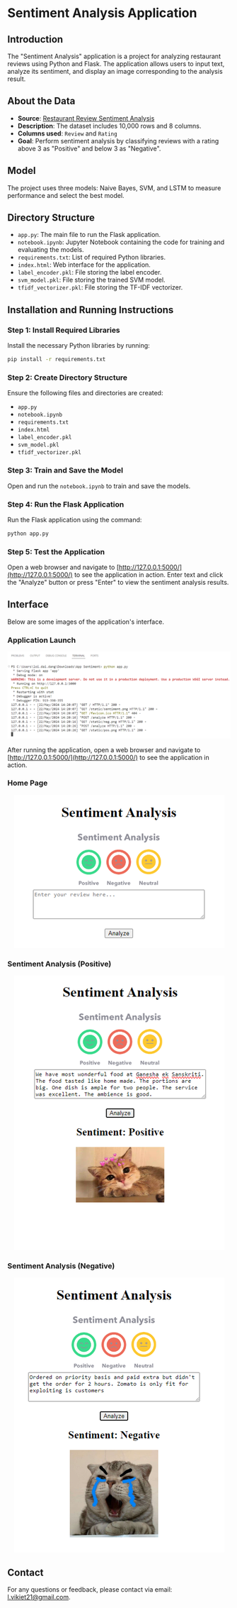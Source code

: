 # Sentiment Analysis Application

## Introduction
The "Sentiment Analysis" application is a project for analyzing restaurant reviews using Python and Flask. The application allows users to input text, analyze its sentiment, and display an image corresponding to the analysis result.

## About the Data
- **Source**: [Restaurant Review Sentiment Analysis](https://github.com/manthanpatel98/Restaurant-Review-Sentiment-Analysis/tree/master)
- **Description**: The dataset includes 10,000 rows and 8 columns.
- **Columns used**: `Review` and `Rating`
- **Goal**: Perform sentiment analysis by classifying reviews with a rating above 3 as "Positive" and below 3 as "Negative".

## Model
The project uses three models: Naive Bayes, SVM, and LSTM to measure performance and select the best model.

## Directory Structure
- `app.py`: The main file to run the Flask application.
- `notebook.ipynb`: Jupyter Notebook containing the code for training and evaluating the models.
- `requirements.txt`: List of required Python libraries.
- `index.html`: Web interface for the application.
- `label_encoder.pkl`: File storing the label encoder.
- `svm_model.pkl`: File storing the trained SVM model.
- `tfidf_vectorizer.pkl`: File storing the TF-IDF vectorizer.

## Installation and Running Instructions
### Step 1: Install Required Libraries
Install the necessary Python libraries by running:
```bash
pip install -r requirements.txt
```

### Step 2: Create Directory Structure
Ensure the following files and directories are created:
- `app.py`
- `notebook.ipynb`
- `requirements.txt`
- `index.html`
- `label_encoder.pkl`
- `svm_model.pkl`
- `tfidf_vectorizer.pkl`

### Step 3: Train and Save the Model
Open and run the `notebook.ipynb` to train and save the models.

### Step 4: Run the Flask Application
Run the Flask application using the command:
```bash
python app.py
```

### Step 5: Test the Application
Open a web browser and navigate to [http://127.0.0.1:5000/](http://127.0.0.1:5000/) to see the application in action. Enter text and click the "Analyze" button or press "Enter" to view the sentiment analysis results.

## Interface

Below are some images of the application's interface.
### Application Launch
<p align="center">
  <img src="static/app.png" alt="User Interface">
</p>

After running the application, open a web browser and navigate to [http://127.0.0.1:5000/](http://127.0.0.1:5000/) to see the application in action.

### Home Page

<p align="center">
  <img src="static/UI.png" alt="User Interface">
</p>

### Sentiment Analysis (Positive)
<p align="center">
  <img src="static/positive.png" alt="User Interface">
</p>

### Sentiment Analysis (Negative)
<p align="center">
  <img src="static/negative.png" alt="User Interface">
</p>

## Contact
For any questions or feedback, please contact via email: l.vikiet21@gmail.com.

